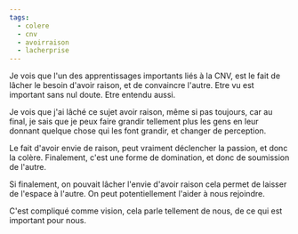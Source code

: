 ```yaml
---
tags:
  - colere
  - cnv
  - avoirraison
  - lacherprise
---
```

Je vois que l'un des apprentissages importants liés à la CNV, est le fait de lâcher le besoin d'avoir raison, et de convaincre l'autre.
Etre vu est important sans nul doute. Etre entendu aussi.

Je vois que j'ai lâché ce sujet avoir raison, même si pas toujours, car au final, je sais que je peux faire grandir tellement plus les gens en leur donnant quelque chose qui les font grandir, et changer de perception.

Le fait d'avoir envie de raison, peut vraiment déclencher la passion, et donc la colère.
Finalement, c'est une forme de domination, et donc de soumission de l'autre.

Si finalement, on pouvait lâcher l'envie d'avoir raison cela permet de laisser de l'espace à l'autre.
On peut potentiellement l'aider à nous rejoindre.

C'est compliqué comme vision, cela parle tellement de nous, de ce qui est important pour nous.